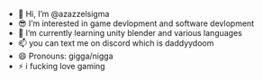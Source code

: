 - 👋 Hi, I’m @azazzelsigma
- 😎 I’m interested in game devlopment and software devlopment
- 🌱 I’m currently learning unity blender and various languages 
- 📫 you can text me on discord which is daddyydoom
- 😄 Pronouns: gigga/nigga
- ⚡ i fucking love gaming 

<!---
thats it i guess thank you have a nice day my nigga
